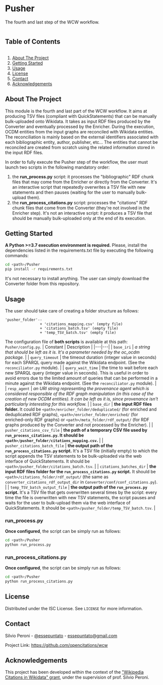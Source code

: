 # Pusher
The fourth and last step of the WCW workflow.

<!-- TABLE OF CONTENTS -->
<summary><h2 style="display: inline-block">Table of Contents</h2></summary>
<ol>
    <li><a href="#about-the-project">About The Project</a></li>
    <li><a href="#getting-started">Getting Started</a></li>
    <li><a href="#usage">Usage</a></li>
    <li><a href="#license">License</a></li>
    <li><a href="#contact">Contact</a></li>
    <li><a href="#acknowledgements">Acknowledgements</a></li>
</ol>

<!-- ABOUT THE PROJECT -->
## About The Project
This module is the fourth and last part of the WCW workflow. It aims at producing TSV files (compliant with QuickStatements) that can be manually bulk-uploaded onto Wikidata. It takes
as input RDF files produced by the Converter and eventually processed by the Enricher. During
the execution, OCDM entities from the input graphs are reconciled with Wikidata entities. The
reconciliation is mainly based on the external identifiers associated with each bibliographic
entity, author, publisher, etc... The entities that cannot be reconciled are created from scratch using the related information stored in the input RDF files.

In order to fully execute the Pusher step of the workflow, the user must launch two scripts in the
following mandatory order:
  1. the **run_process.py** script: it processes the "bibliographic" RDF chunk files that may come from the Enricher or directly from the Converter. It's an interactive script that repeatedly overwrites a TSV file with new statements and then pauses (waiting for the user to manually bulk-upload them).
  2. the **run_process_citations.py** script: processes the "citations" RDF chunk files that come from the Converter (they're not involved in the Enricher step). It's not an interactive script: it produces a TSV file that should be manually bulk-uploaded only at the end of its execution.

<!-- GETTING STARTED -->
## Getting Started
**A Python >=3.7 execution environment is required.** Please, install the dependencies listed
in the requirements.txt file by executing the following commands:
```bash
cd <path>/Pusher
pip install -r requirements.txt
```

It's not necessary to install anything. The user can simply download the Converter folder from this 
repository.

<!-- USAGE EXAMPLES -->
## Usage
The user should take care of creating a folder structure as follows:
```
'pusher_folder'--
                + 'citations_mapping.csv' (empty file)
                + 'citations_batch.tsv' (empty file)
                + 'temp_TSV_batch.tsv' (empty file)
```

The configuration file of **both scripts** is available at this path: `Pusher/config.py`.
| Constant | Description |
|---|---|
| `base_iri` | _a string that should be left as it is. It's a parameter needed by the oc_ocdm package._ |
| `query_timeout` | the timeout duration (integer value in seconds) for each SPARQL query made against the Wikidata endpoint. (See the `reconciliator.py` module). |
| `query_wait_time` | the time to wait before each new SPARQL query (integer value in seconds). This is useful in order to avoid errors due to the limited amount of queries that can be performed in a minute against the Wikidata endpoint. (See the `reconciliator.py` module). |
| `resp_agent` | _an URI string representing the provenance agent which is considered responsible of the RDF graph manipulation (in this case of the creation of new OCDM entities). It can be left as it is, since provenance isn't particularly interesting for this workflow._ |
| `base_dir` | **the input RDF files folder.** It could be `<path>/enricher_folder/deduplicated/` (for enriched and deduplicated RDF graphs), `<path>/enricher_folder/enriched/` (for enriched-only RDF graphs) or `<path>/meta_folder/rdf_output/` (for RDF graphs produced by the Converter and not processed by the Enricher). |
| `pusher_citations_csv_file` | **the path of a temporary CSV file used by `run_process_citations.py`. It should be `<path>/pusher_folder/citations_mapping.csv`.** |
| `pusher_citations_batch_file` | **the output path of the `run_process_citations.py` script.** It's a TSV file (initially empty) to which the script appends the TSV statements to be bulk-uploaded via the web interface of QuickStatements. It should be `<path>/pusher_folder/citations_batch.tsv`. |
| `citations_batches_dir` | **the input RDF files folder for the `run_process_citations.py` script.** It should be `<path>/citations_folder/rdf_output/` (the same as `converter_citations_rdf_output_dir` in `Converter/conf/conf_citations.py`). |
| `temp_TSV_batch_output_file` | **the output path of the `run_process.py` script.** It's a TSV file that gets overwritten several times by the script: every time the file is overwritten with new TSV statements, the script pauses and waits for the user to bulk-upload them via the web interface of QuickStatements. It should be `<path>/pusher_folder/temp_TSV_batch.tsv`. |

### run_process.py
**Once configured**, the script can be simply run as follows:
```bash
cd <path>/Pusher
python run_process.py
```

### run_process_citations.py
**Once configured**, the script can be simply run as follows:
```bash
cd <path>/Pusher
python run_process_citations.py
```

<!-- LICENSE -->
## License
Distributed under the ISC License. See `LICENSE` for more information.

<!-- CONTACT -->
## Contact
Silvio Peroni - [@essepuntato](https://twitter.com/essepuntato) - essepuntato@gmail.com

Project Link: https://github.com/opencitations/wcw

## Acknowledgements
This project has been developed within the context of the ["Wikipedia Citations in Wikidata" grant](https://meta.wikimedia.org/wiki/Wikicite/grant/Wikipedia_Citations_in_Wikidata), 
under the supervision of prof. Silvio Peroni.
